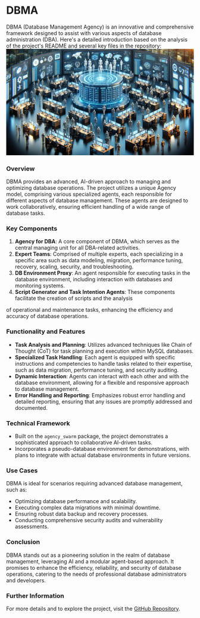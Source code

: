 # DBMA 

DBMA (Database Management Agency) is an innovative and comprehensive framework designed to assist with various aspects of database administration (DBA). Here's a detailed introduction based on the analysis of the project's README and several key files in the repository:
![cover](./figures/cover.png)

### Overview
DBMA provides an advanced, AI-driven approach to managing and optimizing database operations. The project utilizes a unique Agency model, comprising various specialized agents, each responsible for different aspects of database management. These agents are designed to work collaboratively, ensuring efficient handling of a wide range of database tasks.

### Key Components
1. **Agency for DBA**: A core component of DBMA, which serves as the central managing unit for all DBA-related activities.
2. **Expert Teams**: Comprised of multiple experts, each specializing in a specific area such as data modeling, migration, performance tuning, recovery, scaling, security, and troubleshooting.
3. **DB Environment Proxy**: An agent responsible for executing tasks in the database environment, including interaction with databases and monitoring systems.
4. **Script Generator and Task Intention Agents**: These components facilitate the creation of scripts and the analysis

of operational and maintenance tasks, enhancing the efficiency and accuracy of database operations.

### Functionality and Features
- **Task Analysis and Planning**: Utilizes advanced techniques like Chain of Thought (CoT) for task planning and execution within MySQL databases.
- **Specialized Task Handling**: Each agent is equipped with specific instructions and competencies to handle tasks related to their expertise, such as data migration, performance tuning, and security auditing.
- **Dynamic Interaction**: Agents can interact with each other and with the database environment, allowing for a flexible and responsive approach to database management.
- **Error Handling and Reporting**: Emphasizes robust error handling and detailed reporting, ensuring that any issues are promptly addressed and documented.

### Technical Framework
- Built on the `agency_swarm` package, the project demonstrates a sophisticated approach to collaborative AI-driven tasks.
- Incorporates a pseudo-database environment for demonstrations, with plans to integrate with actual database environments in future versions.

### Use Cases
DBMA is ideal for scenarios requiring advanced database management, such as:
- Optimizing database performance and scalability.
- Executing complex data migrations with minimal downtime.
- Ensuring robust data backup and recovery processes.
- Conducting comprehensive security audits and vulnerability assessments.

### Conclusion
DBMA stands out as a pioneering solution in the realm of database management, leveraging AI and a modular agent-based approach. It promises to enhance the efficiency, reliability, and security of database operations, catering to the needs of professional database administrators and developers.

### Further Information
For more details and to explore the project, visit the [GitHub Repository](https://github.com/dcstrange/DBMA).